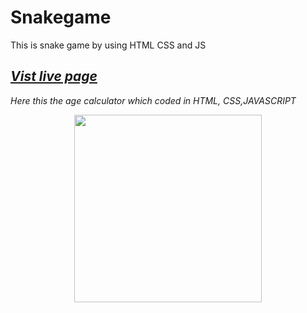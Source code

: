 # Snakegame
This is snake game by using HTML CSS and JS

## *[Vist live page](https://ravisingh9302.github.io/snakegame/)*


*Here this the age calculator which coded in HTML, CSS,JAVASCRIPT*

<p align="center" ><img src="https://repository-images.githubusercontent.com/585140150/d9ae6a7b-36a7-4ddf-8bfb-a9ace0ea22b6" alt="" height="300px"></p>




